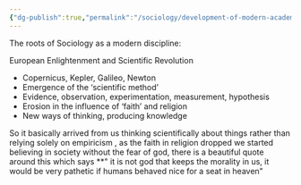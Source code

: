 ```yaml
---
{"dg-publish":true,"permalink":"/sociology/development-of-modern-academic-sociology/"}
---
```


The roots of Sociology as a modern discipline:

European Enlightenment and Scientific Revolution
-  Copernicus, Kepler, Galileo, Newton
- Emergence of the ‘scientific method’
- Evidence, observation, experimentation, measurement, hypothesis
- Erosion in the influence of ‘faith’ and religion
- New ways of thinking, producing knowledge

So it basically arrived from us thinking scientifically about things rather than relying solely on empiricism , as the faith in religion dropped we started believing in society without the fear of god, there is a beautiful quote around this which says 
**" it is not god that keeps the morality in us, it would be very pathetic if humans behaved nice for a seat in heaven" 